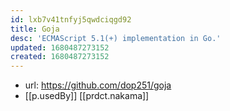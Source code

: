 ```yaml
---
id: lxb7v41tnfyj5qwdciqgd92
title: Goja
desc: 'ECMAScript 5.1(+) implementation in Go.'
updated: 1680487273152
created: 1680487273152
---
```


- url: https://github.com/dop251/goja
- [[p.usedBy]] [[prdct.nakama]]